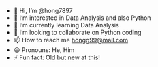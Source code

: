- 👋 Hi, I’m @hong7897
- 👀 I’m interested in Data Analysis and also Python
- 🌱 I’m currently learning Data Analysis
- 💞️ I’m looking to collaborate on Python coding  
- 📫 How to reach me hongg99@mail.com
- 😄 Pronouns: He, Him
- ⚡ Fun fact: Old but new at this!  

<!---
hong7897/hong7897 is a ✨ special ✨ repository because its `README.md` (this file) appears on your GitHub profile.
You can click the Preview link to take a look at your changes.
--->
